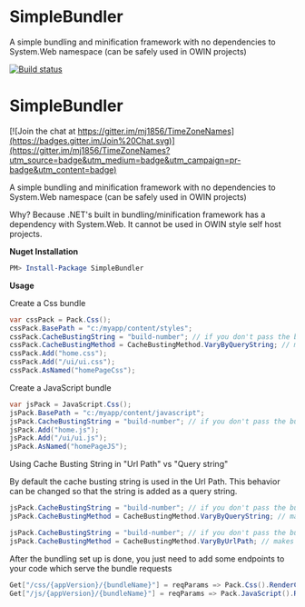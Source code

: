 # SimpleBundler
A simple bundling and minification framework with no dependencies to System.Web namespace (can be safely used in OWIN projects)

[![Build status](https://ci.appveyor.com/api/projects/status/xgfs9o70teq9kdqi?svg=true)](https://ci.appveyor.com/project/govin/simplebundler)

SimpleBundler
=============

[![Join the chat at https://gitter.im/mj1856/TimeZoneNames](https://badges.gitter.im/Join%20Chat.svg)](https://gitter.im/mj1856/TimeZoneNames?utm_source=badge&utm_medium=badge&utm_campaign=pr-badge&utm_content=badge)

A simple bundling and minification framework with no dependencies to System.Web namespace (can be safely used in OWIN projects)

Why?  Because .NET's built in bundling/minification framework has a dependency with System.Web. It cannot be used in OWIN style self host projects. 

**Nuget Installation**
```powershell
PM> Install-Package SimpleBundler
```

**Usage**

Create a Css bundle
```csharp
var cssPack = Pack.Css();
cssPack.BasePath = "c:/myapp/content/styles";
cssPack.CacheBustingString = "build-number"; // if you don't pass the build-number, it will use the hash of css contents as cache busting string.
cssPack.CacheBustingMethod = CacheBustingMethod.VaryByQueryString; // makes bundle request to /bundles/css/homePageCss?r=<cache-busting-string>
cssPack.Add("home.css");
cssPack.Add("/ui/ui.css");
cssPack.AsNamed("homePageCss");

```


Create a JavaScript bundle
```csharp
var jsPack = JavaScript.Css();
jsPack.BasePath = "c:/myapp/content/javascript";
jsPack.CacheBustingString = "build-number"; // if you don't pass the build-number, it will use the hash of css contents as cache busting string.
jsPack.Add("home.js");
jsPack.Add("/ui/ui.js");
jsPack.AsNamed("homePageJS");

```

Using Cache Busting String in "Url Path" vs "Query string"

By default the cache busting string is used in the Url Path. This behavior can be changed so that the string is added as a query string. 

```csharp
jsPack.CacheBustingString = "build-number"; // if you don't pass the build-number, it will use the hash of css contents as cache busting string.
jsPack.CacheBustingMethod = CacheBustingMethod.VaryByQueryString; // makes bundle request to /bundles/js/homePageJS?r=<cache-busting-string>

```

```csharp
jsPack.CacheBustingString = "build-number"; // if you don't pass the build-number, it will use the hash of css contents as cache busting string.
jsPack.CacheBustingMethod = CacheBustingMethod.VaryByUrlPath; // makes bundle request to /bundles/js/<cache-busting-string>/homePageJS
```


After the bundling set up is done, you just need to add some endpoints to your code which serve the bundle requests

```csharp
Get["/css/{appVersion}/{bundleName}"] = reqParams => Pack.Css().RenderContents(reqParams.bundleName);
Get["/js/{appVersion}/{bundleName}"] = reqParams => Pack.JavaScript().RenderContents(reqParams.bundleName);
```
